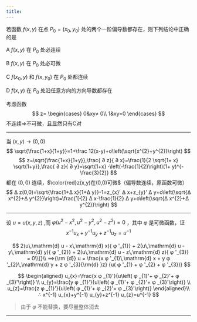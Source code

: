 ```yaml
---
title:
---
```


若函数 $f(x,y)$ 在点 $P_{0}=(x_{0},y_{0})$ 处的两个一阶偏导数都存在，则下列结论中正确的是

A $f(x,y)$ 在 $P_{0}$ 处必连续 

B $f(x,y)$ 在 $P_{0}$ 处必可微

C $f(x_{0},y)$ 和 $f(x,y_{0})$ 在 $P_{0}$ 处都连续 

D $f(x,y)$ 在 $P_{0}$ 处沿任意方向的方向导数都存在

考虑函数
$$
z=
\begin{cases}
 0&xy≠ 0\\
 1&xy=0
\end{cases}
$$
不连续=>不可微，且显然只有C对

---

当 $(x,y)→ (0,0)$
$$
\sqrt{\frac{1+x}{1+y}}=1+\frac 12(x-y)+o\left(\sqrt{x^{2}+y^{2}}\right)
$$
$$
z=\sqrt{\frac{1+x}{1+y}},\frac{ ∂ z}{ ∂ x}=\frac{1}{2 \sqrt{1+ x} \sqrt{1+y}},\frac{ ∂ z}{ ∂ y}=\sqrt{1+x} ⋅\left(-\frac{1}{2}\right)(1+ y)^{-\frac{3}{2}}
$$
都在 $(0,0)$ 连续，$\color{red}z(x,y)在(0,0)可微$（偏导数连续，原函数可微）
$$
Δ z(0,0)=\sqrt{\frac{1+Δ x}{1+Δ y}}-1=z_{x}' Δ x+z_{y}' Δ y+o\left(\sqrt{Δ x^{2}+Δ y^{2}}\right)=\frac{1}{2} Δ x-\frac{1}{2} Δ y+o\left(\sqrt{Δ x^{2}+Δ y^{2}}\right)
$$

---

设 $u=u(x,y,z)$ ,而 $φ(u^{2}-x^{2},u^{2}-y^{2},u^{2}-z^{2})=0$ ，其中 $φ$ 是可微函数，证
$$
x^{-1} u_{x}+y^{-1} u_{y}+z^{-1} u_{z}=u^{-1}
$$

$$
2(u\,\mathrm{d} u - x\,\mathrm{d} x){ φ '_{1}} + 2(u\,\mathrm{d} u - y\,\mathrm{d} y){ φ '_{2}} + 2(u\,\mathrm{d} u - z\,\mathrm{d} z){ φ '_{3}} = 0\\{}\\
⟹{\rm {d}} u = \frac{x φ '_{1}\,\mathrm{d}  x + y φ '_{2}\,\mathrm{d}  y + z φ '_{3}{\rm{d} }z}
{u( φ '_{1} + φ '_{2} + φ '_{3})}
$$

$$
\begin{aligned}
u_{x}=\frac{x φ _{1}'}{u\left( φ _{1}'+ φ _{2}'+ φ _{3}'\right)}
\\
u_{y}=\frac{y φ _{1}'}{u\left( φ _{1}'+ φ _{2}'+ φ _{3}'\right)}
\\
u_{z}=\frac{z φ _{1}'}{u\left( φ _{1}'+ φ _{2}'+ φ _{3}'\right)}
\end{aligned}\\
∴ x^{-1} u_{x}+y^{-1} u_{y}+z^{-1} u_{z}=u^{-1}
$$

>由于 $φ$ 不能替换，要尽量整体消去

---
